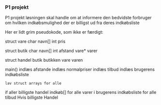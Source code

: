 ### P1 projekt

P1 projekt løsningen skal handle om at informere den bedvidste forbruger om hvilken indkøbsmulighed der er billigst ud fra deres indkøbsliste

Her er lidt grim pseudokode, som ikke er færdigt:

struct vare 
	char 	navn[]
	int 	pris

struct butik
	char 	navn[]
	int 	afstand
	vare*	varer

struct handel
	butik butikken
	vare varen


main()
	indlæs afstande
	indlæs normalpriser
	indlæs tilbud
	indlæs brugerens indkøbsliste

    lav struct arrays for alle

if aller billigste
	handel indkøb[] 
	for alle varer i brugerens indkøbsliste
		for alle tilbud
			Hvis billigste
				Handel
		

		

	